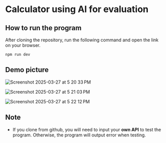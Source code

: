 # Calculator using AI for evaluation

## How to run the program
After cloning the repository, run the following command and open the link on your browser.
```
npm run dev
```

## Demo picture

![Screenshot 2025-03-27 at 5 20 33 PM](https://github.com/user-attachments/assets/e94b99e9-2de5-470a-a21a-37a8977d86ce)

![Screenshot 2025-03-27 at 5 21 03 PM](https://github.com/user-attachments/assets/c9da3979-28fc-45f1-9ff0-6a6b399c3c08)

![Screenshot 2025-03-27 at 5 22 12 PM](https://github.com/user-attachments/assets/5c59e303-bb71-446a-abde-578d21e28365)


## Note

- If you clone from github, you will need to input your **own API** to test the program. Otherwise, the program will output error when testing.
